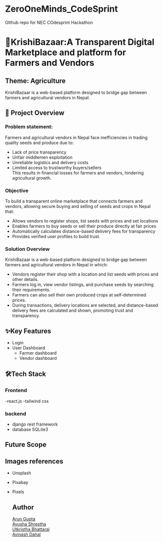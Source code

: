 # ZeroOneMinds_CodeSprint
GIthub repo for NEC COdesprint Hackathon

# 🌱KrishiBazaar:A Transparent Digital Marketplace and platform for Farmers and Vendors
## Theme: Agriculture
KrishiBazaar is a web-based platform designed to bridge gap between farmers and agricultural vendors in Nepal.  

## 📌 Project Overview
### Problem statement: 
Farmers and agricultural vendors in Nepal face inefficiencies in trading quality seeds and produce due to:   
- Lack of price transparency  
- Unfair middlemen exploitation  
- Unreliable logistics and delivery costs  
- Limited access to trustworthy buyers/sellers  
 This results in financial losses for farmers and vendors, hindering agricultural growth.   
 ### Objective
 To build a transparent online marketplace that connects farmers and vendors, allowing secure buying and selling of seeds and crops in Nepal that:   
- Allows vendors to register shops, list seeds with prices and set locations  
- Enables farmers to buy seeds or sell their produce directly at fair prices  
- Automatically calculates distance-based delivery fees for transparency  
- Provides verified user profiles to build trust.   

### Solution Overview
KrishiBazaar is a web-based platform designed to bridge gap between farmers and agricultural vendors in Nepal in which:   
- Vendors register their shop with a location and list seeds with prices and other details.  
- Farmers log in, view vendor listings, and purchase seeds by searching their requirements.  
- Farmers can also sell their own produced crops at self-determined prices.  
- During transactions, delivery locations are selected, and distance-based delivery fees are calculated and shown, promoting trust and transparency.  

## ✨Key Features
- Login
- User Dashboard
  - Farmer dashboard
  - Vendor dashboard

## 🛠Tech Stack
### Frontend
-react.js
-tailwind css
### backend
- django rest framework
- database SQLite3

## Future Scope

## Images references  
- Unsplash
- Pixabay
- Pixels

  ## Author  
  [Arun Gupta](https://www.linkedin.com/in/arungupta36904/)  
  [Ayusha Shrestha](https://www.linkedin.com/in/ayusha-shrestha-aayusha/)  
  [Utkristha Bhattarai](https://www.linkedin.com/in/utkristha-bhattarai-937ab1284/)  
  [Avinash Dahal](https://www.linkedin.com/in/avinash-dahal-3a4591339/)  
  
  